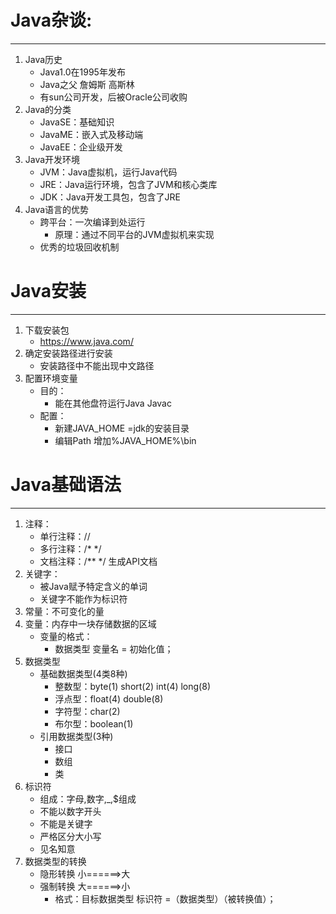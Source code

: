 # Java杂谈:

-----------------------

1. Java历史
	* Java1.0在1995年发布
	* Java之父 詹姆斯 高斯林
	* 有sun公司开发，后被Oracle公司收购
2. Java的分类
	* JavaSE：基础知识
	* JavaME：嵌入式及移动端
	* JavaEE：企业级开发
3. Java开发环境
	* JVM：Java虚拟机，运行Java代码
	* JRE：Java运行环境，包含了JVM和核心类库
	* JDK：Java开发工具包，包含了JRE
4. Java语言的优势
	* 跨平台：一次编译到处运行
		- 原理：通过不同平台的JVM虚拟机来实现
	* 优秀的垃圾回收机制

# Java安装

-----------------

1. 下载安装包
	* https://www.java.com/
2. 确定安装路径进行安装
	* 安装路径中不能出现中文路径
3. 配置环境变量
	* 目的：
		- 能在其他盘符运行Java Javac
	* 配置：
		* 新建JAVA_HOME =jdk的安装目录
		* 编辑Path 增加%JAVA_HOME%\bin
	
# Java基础语法

---------------------

1. 注释：
	* 单行注释：//
	* 多行注释：/* */ 
	* 文档注释：/**    */  生成API文档
2. 关键字：
	* 被Java赋予特定含义的单词
	* 关键字不能作为标识符
3. 常量：不可变化的量
4. 变量：内存中一块存储数据的区域
	- 变量的格式：
		* 数据类型  变量名 = 初始化值；
5. 数据类型
	- 基础数据类型(4类8种)
		* 整数型：byte(1)  short(2)   int(4)   long(8)
		* 浮点型：float(4)  double(8)
		* 字符型：char(2)
		* 布尔型：boolean(1)
	- 引用数据类型(3种)
		* 接口
		* 数组
		* 类
6. 标识符
	* 组成：字母,数字,_,$组成
	* 不能以数字开头
	* 不能是关键字
	* 严格区分大小写
	* 见名知意
7. 数据类型的转换
	* 隐形转换   小======>大
	* 强制转换   大======>小
		- 格式：目标数据类型  标识符 =（数据类型）（被转换值）；
